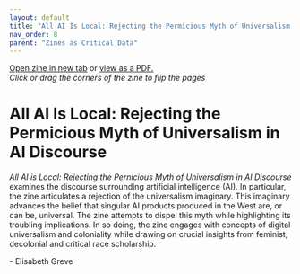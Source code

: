 ```yaml
---
layout: default
title: "All AI Is Local: Rejecting the Permicious Myth of Universalism in AI Discourse"
nav_order: 8
parent: "Zines as Critical Data"
---
```


<div class="container">
<div class="flipbook" style="z-index: 7">
<div class="sheet" style="background-image:url(../assets/img/zines/all_ai_is_local/page1.png); background-size: 100% 100%;"></div>
<div class="sheet" style="background-image:url(../assets/img/zines/all_ai_is_local/page2.png); background-size: 100% 100%;"></div>
<div class="sheet" style="background-image:url(../assets/img/zines/all_ai_is_local/page3.png); background-size: 100% 100%;"></div>
<div class="sheet" style="background-image:url(../assets/img/zines/all_ai_is_local/page4.png); background-size: 100% 100%;"></div>
<div class="sheet" style="background-image:url(../assets/img/zines/all_ai_is_local/page5.png); background-size: 100% 100%;"></div>
<div class="sheet" style="background-image:url(../assets/img/zines/all_ai_is_local/page6.png); background-size: 100% 100%;"></div>
<div class="sheet" style="background-image:url(../assets/img/zines/all_ai_is_local/page7.png); background-size: 100% 100%;"></div>
<div class="sheet" style="background-image:url(../assets/img/zines/all_ai_is_local/page8.png); background-size: 100% 100%;"></div>
<div class="sheet" style="background-image:url(../assets/img/zines/all_ai_is_local/page9.png); background-size: 100% 100%;"></div>
<div class="sheet" style="background-image:url(../assets/img/zines/all_ai_is_local/page10.png); background-size: 100% 100%;"></div>
<div class="sheet" style="background-image:url(../assets/img/zines/all_ai_is_local/page11.png); background-size: 100% 100%;"></div>
<div class="sheet" style="background-image:url(../assets/img/zines/all_ai_is_local/page12.png); background-size: 100% 100%;"></div>
<div class="sheet" style="background-image:url(../assets/img/zines/all_ai_is_local/page13.png); background-size: 100% 100%;"></div>
<div class="sheet" style="background-image:url(../assets/img/zines/all_ai_is_local/page14.png); background-size: 100% 100%;"></div>
<div class="sheet" style="background-image:url(../assets/img/zines/all_ai_is_local/page15.png); background-size: 100% 100%;"></div>
<div class="sheet" style="background-image:url(../assets/img/zines/all_ai_is_local/page16.png); background-size: 100% 100%;"></div>
<div class="sheet" style="background-image:url(../assets/img/zines/all_ai_is_local/page17.png); background-size: 100% 100%;"></div>
<div class="sheet" style="background-image:url(../assets/img/zines/all_ai_is_local/page18.png); background-size: 100% 100%;"></div>
<div class="sheet" style="background-image:url(../assets/img/zines/all_ai_is_local/page19.png); background-size: 100% 100%;"></div>
<div class="sheet" style="background-image:url(../assets/img/zines/all_ai_is_local/page20.png); background-size: 100% 100%;"></div>
</div>
</div>

<a href="all-ai-is-local-zine" target="_blank">Open zine in new tab</a> or <a href="../assets/docs/All_AI_is_Local.pdf" target="_blank">view as a PDF.</a>  
*Click or drag the corners of the zine to flip the pages*

# All AI Is Local: Rejecting the Permicious Myth of Universalism in AI Discourse

*All AI is Local: Rejecting the Pernicious Myth of Universalism in AI Discourse* examines the discourse surrounding artificial intelligence (AI). In particular, the zine articulates a rejection of the universalism imaginary. This imaginary advances the belief that singular AI products produced in the West are, or can be, universal. The zine attempts to dispel this myth while highlighting its troubling implications. In so doing, the zine engages with concepts of digital universalism and coloniality while drawing on crucial insights from feminist, decolonial and critical race scholarship. 

\- Elisabeth Greve















<script type="text/javascript" src="../turnjs4/extras/jquery.min.1.7.js"></script>
<script type="text/javascript" src="../turnjs4/extras/modernizr.2.5.3.min.js"></script>



<script type="text/javascript">

function loadApp() {
	$('.flipbook').turn({
			width: $('.container').width(),
			height: $('.container').width()*0.698892246,
			elevation: 0,
			gradients: true,
			autoCenter: true
	});
}

yepnope({
	test : Modernizr.csstransforms,
	yep: ['../turnjs4/lib/turn.js'],
	nope: ['../turnjs4/lib/turn.html4.min.js'],
	both: ['../turnjs4/flipbook.css'],
	complete: loadApp
});

$( window ).on( "resize", function() {
  $('.flipbook').turn('size', $('.container').width(), $('.container').width()*0.697777778);
} );

</script>
